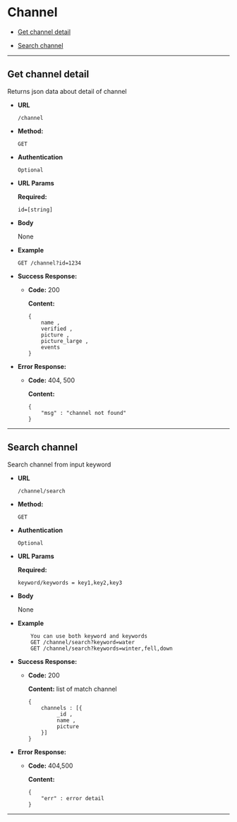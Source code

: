 # **Channel**

- [Get channel detail](#get-channel-detail)

- [Search channel](#searh-channel)

---

## Get channel detail

Returns json data about detail of channel

* **URL**

  `/channel`

* **Method:**

  `GET`

* **Authentication**

    `Optional`

*  **URL Params**

    **Required:**

    `id=[string]`

* **Body**

  None

* **Example**

    `GET /channel?id=1234`

* **Success Response:**

  * **Code:** 200

    **Content:** 
    ```
    {
        name ,
        verified ,
        picture ,
        picture_large ,
        events
    }
    ```

* **Error Response:**

  * **Code:** 404, 500

    **Content:** 
    ```
    {
        "msg" : "channel not found"
    }
    ```

---

## Search channel

 Search channel from input keyword

* **URL**

  `/channel/search  `

* **Method:**

  `GET`

* **Authentication**

    `Optional`

*  **URL Params**

   **Required:**
    
    `keyword/keywords = key1,key2,key3`
		
* **Body**

  None

*	**Example**

	```
	    You can use both keyword and keywords
	    GET /channel/search?keyword=water
	    GET /channel/search?keywords=winter,fell,down
	```

* **Success Response:**

  * **Code:** 200

    **Content:** list of match channel
    ```
    {
        channels : [{
             _id ,
             name ,
             picture
        }]
    }
    ```



* **Error Response:**

  * **Code:** 404,500

    **Content:** 
    ```
    {
        "err" : error detail
    }
    ```

---
